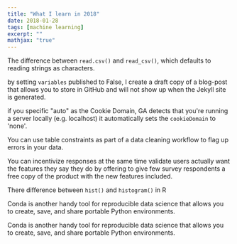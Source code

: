 ```yaml
---
title: "What I learn in 2018"
date: 2018-01-28
tags: [machine learning]
excerpt: ""
mathjax: "true"
---
```


The difference between `read.csv()` and `read_csv()`, which defaults to reading
strings as characters.

by setting `variables` published to False, I create a draft copy of a blog-post
that allows you to store in GitHub and will not show up when the Jekyll site
is generated.

 if you specific "auto" as the Cookie Domain, GA detects that you're running a
 server locally (e.g. localhost) it automatically sets the `cookieDomain` to
 'none'.

 You can use table constraints as part of a data cleaning workflow to flag up
 errors in your data.

 You can incentivize responses at the same time validate users actually want
 the features they say they do by offering to give few survey respondents a
 free copy of the product with the new features included.

 There difference between `hist()` and `histogram()` in R

 Conda is another handy tool for reproducible data science that allows you to
 create, save, and share portable Python environments.

 Conda is another handy tool for reproducible data science that allows you to
 create, save, and share portable Python environments.
